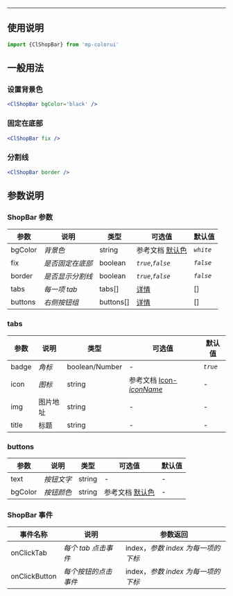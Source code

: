 ****

## 使用说明

```jsx
import {ClShopBar} from 'mp-colorui'
```



## 一般用法

### 设置背景色

```jsx
<ClShopBar bgColor='black' />
```

### 固定在底部

```jsx
<ClShopBar fix />
```

### 分割线

```jsx
<ClShopBar border />
```



## 参数说明

### ShopBar 参数

| 参数    | 说明             | 类型      | 可选值                           | 默认值    |
| ------- | ---------------- | --------- | -------------------------------- | --------- |
| bgColor | *背景色*         | string    | 参考文档 [默认色](/home/color)   | *`white`* |
| fix     | *是否固定在底部* | boolean   | *`true`*,*`false`*               | *`false`* |
| border  | *是否显示分割线* | boolean   | *`true`*,*`false`*               | *`false`* |
| tabs    | *每一项 tab*     | tabs[]    | [详情](/view/shopBar?id=tabs)    | []        |
| buttons | *右侧按钮组*     | buttons[] | [详情](/view/shopBar?id=buttons) | []        |

### tabs

| 参数  | 说明     | 类型           | 可选值                                             | 默认值   |
| ----- | -------- | -------------- | -------------------------------------------------- | -------- |
| badge | *角标*   | boolean/Number | -                                                  | *`true`* |
| icon  | *图标*   | string         | 参考文档 [Icon-*iconName*](/base/icon?id=iconname) | -        |
| img   | 图片地址 | string         | -                                                  | -        |
| title | 标题     | string         | -                                                  | -        |



### buttons

| 参数    | 说明       | 类型   | 可选值                         | 默认值 |
| ------- | ---------- | ------ | ------------------------------ | ------ |
| text    | *按钮文字* | string | -                              | -      |
| bgColor | *按钮颜色* | string | 参考文档 [默认色](/home/color) | -      |



### ShopBar 事件

| 事件名称      | 说明                 | 参数返回                           |
| ------------- | -------------------- | ---------------------------------- |
| onClickTab    | *每个 tab 点击事件*  | index，*参数 index 为每一项的下标* |
| onClickButton | *每个按钮的点击事件* | index，*参数 index 为每一项的下标* |

<FloatPhone url="https://yinliangdream.github.io/mp-colorui-h5-demo/#/pages/components/shopBar/index" />
